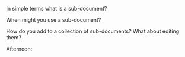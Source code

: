 In simple terms what is a sub-document?



When might you use a sub-document?



How do you add to a collection of sub-documents? What about editing them?


Afternoon: 
